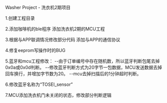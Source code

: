 Washer Project - 洗衣机2期项目

1.创建工程目录

2.添加咖啡机的ble程序
  添加洗衣机2期的MCU工程

3.根据与APP联调情况修改部分代码
   添加与APP的通信协议

4.修复eeprom写操作时的BUG

5.蓝牙和mcu工程修改：
--由于订单编号中存在随机数，所以蓝牙判断包尾去掉0x0a或0x0d判断。
--修改蓝牙判断方式为20字节一包数据，MCU发送数据去掉回车换行，并增加字节数为20。
--mcu去掉扫描后的1分钟超时判断。

6.修改蓝牙名称为“TOSEI_sensor”

7.MCU添加洗衣机门未关闭的状态，修改部分判断逻辑